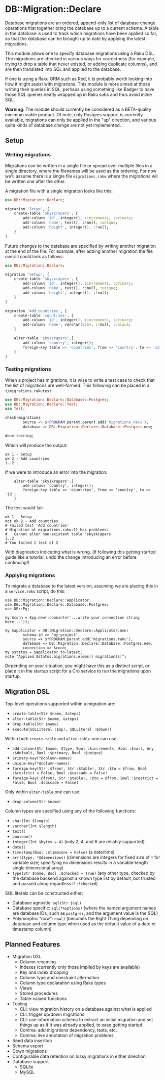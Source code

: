 # DB::Migration::Declare

Database migrations are an ordered, append-only list of database change
operations that together bring the database up to a current schema. A table
in the database is used to track which migrations have been applied so far,
so that the database can be brought up to date by applying the latest
migrations.

This module allows one to specify database migrations using a Raku DSL. The
migrations are checked in various ways for correctness (for example, trying
to drop a table that never existed, or adding duplicate columns), and are
then translated into SQL and applied to the database.

If one is using a Raku ORM such as Red, it is probably worth looking into how
it might assist with migrations. This module is more aimed at those writing
their queries in SQL, perhaps using something like Badger to have those SQL
queries neatly wrapped up in Raku subs and thus avoid inline SQL.

**Warning**: The module should currently be considered as a BETA-quality
minimum viable product. Of note, only Postgres support is currently available,
migrations can only be applied in the "up" direction, and various quite kinds
of database change are not yet implemented.

## Setup

### Writing migrations

Migrations can be written in a single file or spread over multiple files in a
single directory, where the filenames will be used as the ordering. For now
we'll assume there is a single file `migrations.raku` where the migrations
will be written one after the other.

A migration file with a single migration looks like this:

```raku
use DB::Migration::Declare;

migration 'Setup', {
    create-table 'skyscrapers', {
        add-column 'id', integer(), :increments, :primary;
        add-column 'name', text(), :!null, :unique;
        add-column 'height', integer(), :!null;
    }
}
```

Future changes to the database are specified by writing another migration
at the end of the file. For example, after adding another migration the
file overall could look as follows:

```raku
use DB::Migration::Declare;

migration 'Setup', {
    create-table 'skyscrapers', {
        add-column 'id', integer(), :increments, :primary;
        add-column 'name', text(), :!null, :unique;
        add-column 'height', integer(), :!null;
    }
}

migration 'Add countries', {
    create-table 'countries', {
        add-column 'id', integer(), :increments, :primary;
        add-column 'name', varchar(255), :!null, :unique;
    }

    alter-table 'skyscrapers',{
        add-column 'country', integer();
        foreign-key table => 'countries', from => 'country', to => 'id';
    }
}
```

### Testing migrations

When a project has migrations, it is wise to write a test case to check that
the list of migrations are well-formed. This following can be placed in a
`t/migrations.rakutest`:

```raku
use DB::Migration::Declare::Database::Postgres;
use DB::Migration::Declare::Test;
use Test;

check-migrations
        source => $*PROGRAM.parent.parent.add('migrations.raku'),
        database => DB::Migration::Declare::Database::Postgres.new;

done-testing;
```

Which will produce the output:

```
ok 1 - Setup
ok 2 - Add countries
1..2
```

If we were to introduce an error into the migration:

```
    alter-table 'skyskrapers',{
        add-column 'country', integer();
        foreign-key table => 'countries', from => 'country', to => 'id';
    }
```

The test would fail:

```
ok 1 - Setup
not ok 2 - Add countries
# Failed test 'Add countries'
# Migration at migrations.raku:11 has problems:
#   Cannot alter non-existent table 'skyskrapers'
1..2
# You failed 1 test of 2
```

With diagnostics indicating what is wrong. (If following this getting started
guide like a tutorial, undo the change introducing an error before continuing!)

### Applying migrations

To migrate a database to the latest version, assuming we are placing this in
a `service.raku` script, do this:

```
use DB::Migration::Declare::Applicator;
use DB::Migration::Declare::Database::Postgres;
use DB::Pg;

my $conn = $pg.new(:conninfo('...write your connection string here...'));

my $applicator = DB::Migration::Declare::Applicator.new:
        schema-id => 'my-project',
        source => $*PROGRAM.parent.add('migrations.raku'),
        database => DB::Migration::Declare::Database::Postgres.new,
        connection => $conn;
my $status = $applicator.to-latest;
note "Applied $status.migrations.elems() migration(s)";
```

Depending on your situation, you might have this as a distinct script, or
place it in the startup script for a Cro service to run the migrations upon
startup.

## Migration DSL

Top-level operations supported within a migration are:

* `create-table(Str $name, &steps)`
* `alter-table(Str $name, &steps)`
* `drop-table(Str $name)`
* `execute(SQLLiteral :$up!, SQLLiteral :$down!)`

Within both `create-table` and `alter-table` one can use:

* `add-column(Str $name, $type, Bool :$increments, Bool :$null, Any :$default,
  Bool :$primary, Bool :$unique)`
* `primary-key(*@column-names)`
* `unique-key(*@column-names)`
* `foreign-key(Str :$from!, Str :$table!, Str :$to = $from, Bool :$restrict = False,
  Bool :$cascade = False)`
* `foreign-key(:@from!, Str :$table!, :@to = @from, Bool :$restrict = False,
  Bool :$cascade = False)`

Only within `alter-table` one can use:

* `drop-column(Str $name)`

Column types are specified using any of the following functions:

* `char(Int $length)`
* `varchar(Int $length)`
* `text()`
* `boolean()`
* `integer(Int $bytes = 4)` (only 2, 4, and 8 are reliably supported)
* `date()`
* `timestamp(Bool :$timezone = False)` (a date/time)
* `arr($type, *@dimensions)` (dimensions are integers for fixed size of `*`
  for variable size; specifying no dimensions results in a variable-length
  single dimensional array)
* `type(Str $name, Bool :$checked = True)` (any other type, checked by the
  database backend against a known type list by default, but trusted and
  passed along regardless if `:!checked`)

SQL literals can be constructed either:

* Database agnostic: `sql(Str $sql)`
* Database specific: `sql(*%options)` (where the named argument names are database
  IDs, such as `postgres`, and the argument value is the SQL) 
* Polymorphic "now": `now()` (becomes the Right Thing depending on database and
  column type when used as the default value of a date or timestamp column)

## Planned Features

* Migration DSL
    * Column renaming
    * Indexes (currently only those implied by keys are available)
    * Key and index dropping
    * Column type and constraint alternation
    * Column type declaration using Raku types
    * Views
    * Stored procedures
    * Table-valued functions
* Tooling
    * CLI: view migration history on a database against what is applied
    * CLI: trigger up/down migrations
    * CLI: use information schema to extract an initial migration and set
      things up as if it was already applied, to ease getting started
    * Comma: add migrations dependency, tests, etc.
    * Comma: live annotation of migration problems
* Seed data insertion
* Schema export
* Down migrations
* Configurable data retention on lossy migrations in either direction
* Database support
    * SQLite
    * MySQL
